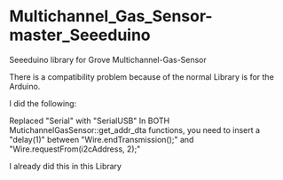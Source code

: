 # Multichannel_Gas_Sensor-master_Seeeduino
Seeeduino library for Grove Multichannel-Gas-Sensor

There is a compatibility problem because of the normal Library is for the Arduino.

I did the following:

Replaced "Serial" with "SerialUSB" 
In BOTH MutichannelGasSensor::get_addr_dta functions, you need to insert a "delay(1)" between "Wire.endTransmission();" and "Wire.requestFrom(i2cAddress, 2);"

I already did this in this Library
